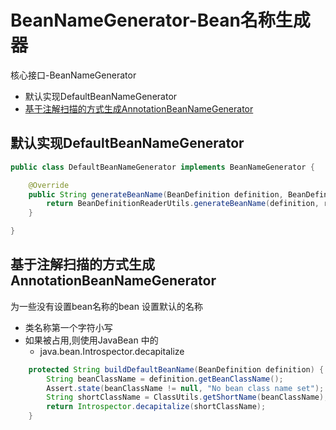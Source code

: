 # BeanNameGenerator-Bean名称生成器

核心接口-BeanNameGenerator

- 默认实现DefaultBeanNameGenerator
- [基于注解扫描的方式生成AnnotationBeanNameGenerator](#基于注解扫描的方式生成AnnotationBeanNameGenerator)

## 默认实现DefaultBeanNameGenerator

```java
public class DefaultBeanNameGenerator implements BeanNameGenerator {

	@Override
	public String generateBeanName(BeanDefinition definition, BeanDefinitionRegistry registry) {
		return BeanDefinitionReaderUtils.generateBeanName(definition, registry);
	}

}
```



## 基于注解扫描的方式生成AnnotationBeanNameGenerator

为一些没有设置bean名称的bean 设置默认的名称

- 类名称第一个字符小写
- 如果被占用,则使用JavaBean 中的
  - java.bean.Introspector.decapitalize

```java
	protected String buildDefaultBeanName(BeanDefinition definition) {
		String beanClassName = definition.getBeanClassName();
		Assert.state(beanClassName != null, "No bean class name set");
		String shortClassName = ClassUtils.getShortName(beanClassName);
		return Introspector.decapitalize(shortClassName);
	}
```

